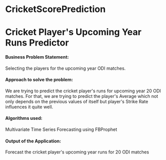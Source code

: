 # CricketScorePrediction

# Cricket Player's Upcoming Year Runs Predictor

#### Business Problem Statement:
Selecting the players for the upcoming year ODI matches.

#### Approach to solve the problem:
We are trying to predict the cricket player's runs for upcoming year 20 ODI matches. 
For that, we are trying to predict the player's Average which not only depends on the previous values of itself but player's Strike Rate influences it quite well.

#### Algorithms used:
Multivariate Time Series Forecasting using FBProphet

#### Output of the Application:
Forecast the cricket player's upcoming year runs for 20 ODI matches
